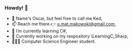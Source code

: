### Howdy! 👋
- 🤗 Name's Oscar, but feel free to call me Ked,
- 📫 Reach me there 👉 o.mat.makowski@gmail.com,
- 🌱 I’m currently learning C#,
- 🔭 Currently working on my respository \LearningC_Sharp, 
- 👨🏻‍🎓 Computer Science Engineer student.

<!--
**Kedjian/Kedjian** is a ✨ _special_ ✨ repository because its `README.md` (this file) appears on your GitHub profile.

Here are some ideas to get you started:

- 🔭 I’m currently working on ...
- 🌱 I’m currently learning ...
- 👯 I’m looking to collaborate on ...
- 🤔 I’m looking for help with ...
- 💬 Ask me about ...
- 📫 How to reach me: ...
- 😄 Pronouns: ...
- ⚡ Fun fact: ...
-->
